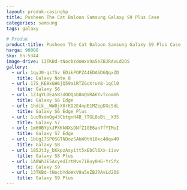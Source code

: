 ```yaml
---
layout: produk-casinghp
title: Pusheen The Cat Baloon Samsung Galaxy S9 Plus Case
categories: samsung
tags: galaxy

# Produk
product-title: Pusheen The Cat Baloon Samsung Galaxy S9 Plus Case
harga: 90000
sku: hn-5344
image-drive: 13TKBd-tNocbYdoWxV9a5eZBJRAvLd2OS
gallery:
  - url: 1qyJ0-qsfSv_EDikPOPZA4EDASD6QqxZD
    title: Galaxy Note 8
  - url: 17S_KE8xGH6jQ59aiRTZGcXruY8-1qCl0
    title: Galaxy S6
  - url: 1ZJgYLOEa5B3dODQab8mQVRAKYvTcomVh
    title: Galaxy S6 Edge
  - url: 1hdik__WW0jX0rKO2E4npE1MZepDXcSdL
    title: Galaxy S6 Edge Plus
  - url: 1ucRsdmQg43CbtgnH4B_lTGL8oBt__X35
    title: Galaxy S7
  - url: 1m60BYpkJPXKkNXsDNfZ1GE6an7fYIMuI
    title: Galaxy S7 Edge
  - url: 1bUg17SP0SGTNDozSAbW0th10xc40qw40
    title: Galaxy S8
  - url: 185Jt3y_bKkpzAsyitt5xEbCl6Xx-iivv
    title: Galaxy S8 Plus
  - url: 1A8Wh3E5AcyedIrtMvv71Buy0HG-Yr5fx
    title: Galaxy S9
  - url: 13TKBd-tNocbYdoWxV9a5eZBJRAvLd2OS
    title: Galaxy S9 Plus
---
```

